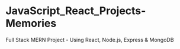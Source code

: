 # JavaScript_React_Projects-Memories

Full Stack MERN Project - Using React, Node.js, Express & MongoDB
